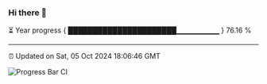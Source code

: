 ### Hi there 👋

⏳ Year progress { ██████████████████████▁▁▁▁▁▁▁▁ } 76.16 %

---

⏰ Updated on Sat, 05 Oct 2024 18:06:46 GMT

![Progress Bar CI](https://github.com/EinsPommes/EinsPommes/blob/main/.github/workflows/main.yml)
